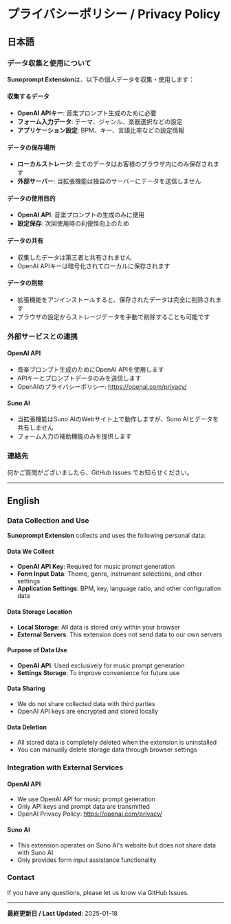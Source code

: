 # プライバシーポリシー / Privacy Policy

## 日本語

### データ収集と使用について

**Sunoprompt Extension**は、以下の個人データを収集・使用します：

#### 収集するデータ
- **OpenAI APIキー**: 音楽プロンプト生成のために必要
- **フォーム入力データ**: テーマ、ジャンル、楽器選択などの設定
- **アプリケーション設定**: BPM、キー、言語比率などの設定情報

#### データの保存場所
- **ローカルストレージ**: 全てのデータはお客様のブラウザ内にのみ保存されます
- **外部サーバー**: 当拡張機能は独自のサーバーにデータを送信しません

#### データの使用目的
- **OpenAI API**: 音楽プロンプトの生成のみに使用
- **設定保存**: 次回使用時の利便性向上のため

#### データの共有
- 収集したデータは第三者と共有されません
- OpenAI APIキーは暗号化されてローカルに保存されます

#### データの削除
- 拡張機能をアンインストールすると、保存されたデータは完全に削除されます
- ブラウザの設定からストレージデータを手動で削除することも可能です

### 外部サービスとの連携

#### OpenAI API
- 音楽プロンプト生成のためにOpenAI APIを使用します
- APIキーとプロンプトデータのみを送信します
- OpenAIのプライバシーポリシー: https://openai.com/privacy/

#### Suno AI
- 当拡張機能はSuno AIのWebサイト上で動作しますが、Suno AIとデータを共有しません
- フォーム入力の補助機能のみを提供します

### 連絡先
何かご質問がございましたら、GitHub Issues でお知らせください。

---

## English

### Data Collection and Use

**Sunoprompt Extension** collects and uses the following personal data:

#### Data We Collect
- **OpenAI API Key**: Required for music prompt generation
- **Form Input Data**: Theme, genre, instrument selections, and other settings
- **Application Settings**: BPM, key, language ratio, and other configuration data

#### Data Storage Location
- **Local Storage**: All data is stored only within your browser
- **External Servers**: This extension does not send data to our own servers

#### Purpose of Data Use
- **OpenAI API**: Used exclusively for music prompt generation
- **Settings Storage**: To improve convenience for future use

#### Data Sharing
- We do not share collected data with third parties
- OpenAI API keys are encrypted and stored locally

#### Data Deletion
- All stored data is completely deleted when the extension is uninstalled
- You can manually delete storage data through browser settings

### Integration with External Services

#### OpenAI API
- We use OpenAI API for music prompt generation
- Only API keys and prompt data are transmitted
- OpenAI Privacy Policy: https://openai.com/privacy/

#### Suno AI
- This extension operates on Suno AI's website but does not share data with Suno AI
- Only provides form input assistance functionality

### Contact
If you have any questions, please let us know via GitHub Issues.

---

**最終更新日 / Last Updated**: 2025-01-18